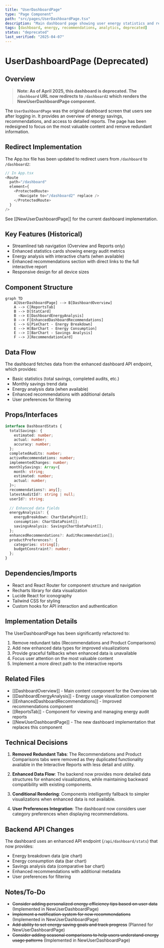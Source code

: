 ```yaml
---
title: "UserDashboardPage"
type: "Page Component"
path: "src/pages/UserDashboardPage.tsx"
description: "Main dashboard page showing user energy statistics and recommendations (deprecated in favor of NewUserDashboardPage)"
tags: [dashboard, energy, recommendations, analytics, deprecated]
status: "deprecated"
last_verified: "2025-04-07"
---
```


# UserDashboardPage (Deprecated)

## Overview

> **Note: As of April 2025, this dashboard is deprecated. The `/dashboard` URL now redirects to `/dashboard2` which renders the NewUserDashboardPage component.**

The `UserDashboardPage` was the original dashboard screen that users see after logging in. It provides an overview of energy savings, recommendations, and access to detailed reports. The page has been redesigned to focus on the most valuable content and remove redundant information.

## Redirect Implementation

The App.tsx file has been updated to redirect users from `/dashboard` to `/dashboard2`:

```typescript
// In App.tsx
<Route
  path="/dashboard"
  element={
    <ProtectedRoute>
      <Navigate to="/dashboard2" replace />
    </ProtectedRoute>
  }
/>
```

See [[NewUserDashboardPage]] for the current dashboard implementation.

## Key Features (Historical)

- Streamlined tab navigation (Overview and Reports only)
- Enhanced statistics cards showing energy audit metrics
- Energy analysis with interactive charts (when available)
- Enhanced recommendations section with direct links to the full interactive report
- Responsive design for all device sizes

## Component Structure

```mermaid
graph TD
    A[UserDashboardPage] --> B[DashboardOverview]
    A --> C[ReportsTab]
    B --> D[StatCard]
    B --> E[DashboardEnergyAnalysis]
    B --> F[EnhancedDashboardRecommendations]
    E --> G[PieChart - Energy Breakdown]
    E --> H[BarChart - Energy Consumption]
    E --> I[BarChart - Savings Analysis]
    F --> J[RecommendationCard]
```

## Data Flow

The dashboard fetches data from the enhanced dashboard API endpoint, which provides:
- Basic statistics (total savings, completed audits, etc.)
- Monthly savings trend data
- Energy analysis data (when available)
- Enhanced recommendations with additional details
- User preferences for filtering

## Props/Interfaces

```typescript
interface DashboardStats {
  totalSavings: {
    estimated: number;
    actual: number;
    accuracy: number;
  };
  completedAudits: number;
  activeRecommendations: number;
  implementedChanges: number;
  monthlySavings: Array<{
    month: string;
    estimated: number;
    actual: number;
  }>;
  recommendations?: any[];
  latestAuditId?: string | null;
  userId?: string;
  
  // Enhanced data fields
  energyAnalysis?: {
    energyBreakdown: ChartDataPoint[];
    consumption: ChartDataPoint[];
    savingsAnalysis: SavingsChartDataPoint[];
  };
  enhancedRecommendations?: AuditRecommendation[];
  productPreferences?: {
    categories: string[];
    budgetConstraint?: number;
  };
}
```

## Dependencies/Imports

- React and React Router for component structure and navigation
- Recharts library for data visualization
- Lucide React for iconography
- Tailwind CSS for styling
- Custom hooks for API interaction and authentication

## Implementation Details

The UserDashboardPage has been significantly refactored to:

1. Remove redundant tabs (Recommendations and Product Comparisons)
2. Add new enhanced data types for improved visualizations
3. Provide graceful fallbacks when enhanced data is unavailable
4. Focus user attention on the most valuable content
5. Implement a more direct path to the interactive reports

## Related Files

- [[DashboardOverview]] - Main content component for the Overview tab
- [[DashboardEnergyAnalysis]] - Energy usage visualization component
- [[EnhancedDashboardRecommendations]] - Improved recommendations component
- [[ReportsTab]] - Component for viewing and managing energy audit reports
- [[NewUserDashboardPage]] - The new dashboard implementation that replaces this component

## Technical Decisions

1. **Removed Redundant Tabs**: 
   The Recommendations and Product Comparisons tabs were removed as they duplicated functionality available in the Interactive Reports with less detail and utility.

2. **Enhanced Data Flow**:
   The backend now provides more detailed data structures for enhanced visualizations, while maintaining backward compatibility with existing components.

3. **Conditional Rendering**:
   Components intelligently fallback to simpler visualizations when enhanced data is not available.

4. **User Preferences Integration**:
   The dashboard now considers user category preferences when displaying recommendations.

## Backend API Changes

The dashboard uses an enhanced API endpoint (`/api/dashboard/stats`) that now provides:

- Energy breakdown data (pie chart)
- Energy consumption data (bar chart)
- Savings analysis data (comparative bar chart)
- Enhanced recommendations with additional metadata
- User preferences for filtering

## Notes/To-Do

- ~~Consider adding personalized energy efficiency tips based on user data~~ (Implemented in NewUserDashboardPage)
- ~~Implement a notification system for new recommendations~~ (Implemented in NewUserDashboardPage)
- ~~Add ability to set energy saving goals and track progress~~ (Planned for NewUserDashboardPage)
- ~~Consider adding seasonal comparisons to help users understand energy usage patterns~~ (Implemented in NewUserDashboardPage)
